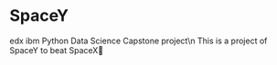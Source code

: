 # SpaceY

edx ibm Python Data Science Capstone project\n
This is a project of SpaceY to beat SpaceX🚀
